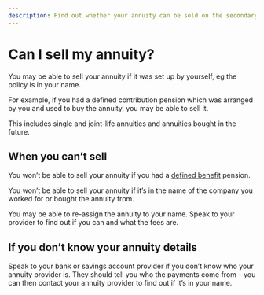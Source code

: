 ```yaml
---
description: Find out whether your annuity can be sold on the secondary annuities market.
---
```


# Can I sell my annuity?

You may be able to sell your annuity if it was set up by yourself, eg the
policy is in your name. 

For example, if you had a defined contribution pension which was arranged by
you and used to buy the annuity, you may be able to sell it.

This includes single and joint-life annuities and annuities bought in the
future.


## When you can’t sell

You won’t be able to sell your annuity if you had a [defined benefit](/pension-types) pension.

You won’t be able to sell your annuity if it’s in the name of the company you
worked for or bought the annuity from.

You may be able to re-assign the annuity to your name. Speak to your provider
to find out if you can and what the fees are.


## If you don’t know your annuity details

Speak to your bank or savings account provider if you don’t know who your
annuity provider is. They should tell you who the payments come from – you can
then contact your annuity provider to find out if it’s in your name.

